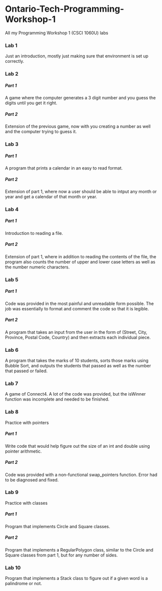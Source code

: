 # Ontario-Tech-Programming-Workshop-1
All my Programming Workshop 1 (CSCI 1060U) labs

### Lab 1
Just an introduction, mostly just making sure that environment is set up correctly.

### Lab 2
##### Part 1
A game where the computer generates a 3 digit number and you guess the digits until you get it right.
##### Part 2
Extension of the previous game, now with you creating a number as well and the computer trying to guess it.

### Lab 3
##### Part 1
A program that prints a calendar in an easy to read format.
##### Part 2
Extension of part 1, where now a user should be able to intput any month or year and get a calendar of that month or year.

### Lab 4
##### Part 1
Introduction to reading a file.
##### Part 2
Extension of part 1, where in addition to reading the contents of the file, the program also counts the number of upper and lower case letters as well as the number numeric characters.

### Lab 5
##### Part 1
Code was provided in the most painful and unreadable form possible. The job was essentially to format and comment the code so that it is legible.
##### Part 2
A program that takes an input from the user in the form of (Street, City, Province, Postal Code, Country) and then extracts each individual piece.

### Lab 6
A program that takes the marks of 10 students, sorts those marks using Bubble Sort, and outputs the students that passed as well as the number that passed or failed.

### Lab 7
A game of Connect4. A lot of the code was provided, but the isWinner function was incomplete and needed to be finished.

### Lab 8
Practice with pointers
##### Part 1
Write code that would help figure out the size of an int and double using pointer arithmetic.
##### Part 2
Code was provided with a non-functional swap_pointers function. Error had to be diagnosed and fixed.

### Lab 9
Practice with classes
##### Part 1
Program that implements Circle and Square classes.
##### Part 2
Program that implements a RegularPolygon class, similar to the Circle and Square classes from part 1, but for any number of sides.

### Lab 10
Program that implements a Stack class to figure out if a given word is a palindrome or not.

